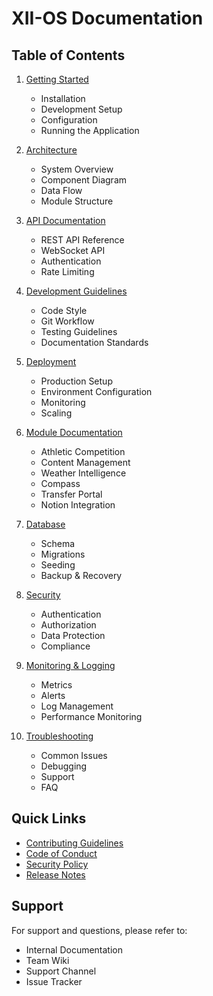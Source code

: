 # XII-OS Documentation

## Table of Contents

1. [Getting Started](./getting-started/README.md)
   - Installation
   - Development Setup
   - Configuration
   - Running the Application

2. [Architecture](./architecture/README.md)
   - System Overview
   - Component Diagram
   - Data Flow
   - Module Structure

3. [API Documentation](./api/README.md)
   - REST API Reference
   - WebSocket API
   - Authentication
   - Rate Limiting

4. [Development Guidelines](./development/README.md)
   - Code Style
   - Git Workflow
   - Testing Guidelines
   - Documentation Standards

5. [Deployment](./deployment/README.md)
   - Production Setup
   - Environment Configuration
   - Monitoring
   - Scaling

6. [Module Documentation](./modules/README.md)
   - Athletic Competition
   - Content Management
   - Weather Intelligence
   - Compass
   - Transfer Portal
   - Notion Integration

7. [Database](./database/README.md)
   - Schema
   - Migrations
   - Seeding
   - Backup & Recovery

8. [Security](./security/README.md)
   - Authentication
   - Authorization
   - Data Protection
   - Compliance

9. [Monitoring & Logging](./monitoring/README.md)
   - Metrics
   - Alerts
   - Log Management
   - Performance Monitoring

10. [Troubleshooting](./troubleshooting/README.md)
    - Common Issues
    - Debugging
    - Support
    - FAQ

## Quick Links

- [Contributing Guidelines](./development/CONTRIBUTING.md)
- [Code of Conduct](./development/CODE_OF_CONDUCT.md)
- [Security Policy](./security/SECURITY.md)
- [Release Notes](./releases/README.md)

## Support

For support and questions, please refer to:
- Internal Documentation
- Team Wiki
- Support Channel
- Issue Tracker
